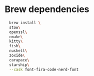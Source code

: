 # Brew dependencies

```bash
  brew install \
  stow\
  openssl\
  cmake\
  kitty\
  fish\
  nushell\
  zoxide\
  carapace\
  starship\
  --cask font-fira-code-nerd-font
```
